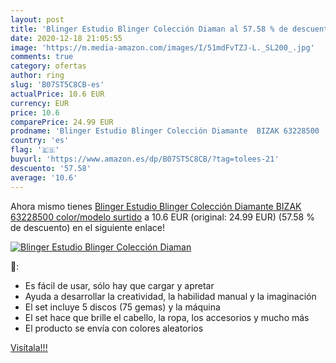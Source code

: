 ```yaml
---
layout: post
title: 'Blinger Estudio Blinger Colección Diaman al 57.58 % de descuento'
date: 2020-12-18 21:05:55
image: 'https://m.media-amazon.com/images/I/51mdFvTZJ-L._SL200_.jpg'
comments: true
category: ofertas
author: ring
slug: 'B07ST5C8CB-es'
actualPrice: 10.6 EUR
currency: EUR
price: 10.6
comparePrice: 24.99 EUR
prodname: 'Blinger Estudio Blinger Colección Diamante  BIZAK 63228500    color/modelo surtido'
country: 'es'
flag: '🇪🇸'
buyurl: 'https://www.amazon.es/dp/B07ST5C8CB/?tag=tolees-21'
descuento: '57.58'
average: '10.6'
---
```


Ahora mismo tienes [Blinger Estudio Blinger Colección Diamante  BIZAK 63228500    color/modelo surtido](https://www.amazon.es/dp/B07ST5C8CB/?tag=tolees-21) a 10.6 EUR (original: 24.99 EUR) (57.58 %  de descuento) en el siguiente enlace!

[![Blinger Estudio Blinger Colección Diaman](https://m.media-amazon.com/images/I/51mdFvTZJ-L._SL200_.jpg)](https://www.amazon.es/dp/B07ST5C8CB/?tag=tolees-21)

🔎:

- Es fácil de usar, sólo hay que cargar y apretar
- Ayuda a desarrollar la creatividad, la habilidad manual y la imaginación
- El set incluye 5 discos (75 gemas) y la máquina
- El set hace que brille el cabello, la ropa, los accesorios y mucho más
- El producto se envía con colores aleatorios

[Visítala!!!](https://www.amazon.es/dp/B07ST5C8CB/?tag=tolees-21)
